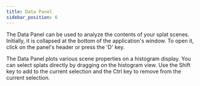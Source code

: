 ```yaml
---
title: Data Panel
sidebar_position: 6
---
```


The Data Panel can be used to analyze the contents of your splat scenes. Initially, it is collapsed at the bottom of the application's window. To open it, click on the panel's header or press the 'D' key.

The Data Panel plots various scene properties on a histogram display. You can select splats directly by dragging on the histogram view. Use the Shift key to add to the current selection and the Ctrl key to remove from the current selection.

